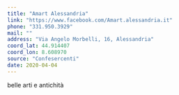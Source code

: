 ```yaml
---
title: "Amart Alessandria"
link: "https://www.facebook.com/Amart.alessandria.it"
phone: "331.950.3929"
mail: ""
address: "Via Angelo Morbelli, 16, Alessandria"
coord_lat: 44.914407
coord_lon: 8.608970
source: "Confesercenti"
date: 2020-04-04
---
```


belle arti e antichità
